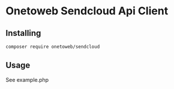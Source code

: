 # Onetoweb Sendcloud Api Client

## Installing

```bash
composer require onetoweb/sendcloud
```

## Usage

See example.php

